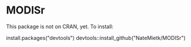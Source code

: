 # MODISr

This package is not on CRAN, yet. To install:

install.packages("devtools")
devtools::install_github("NateMietk/MODISr")

